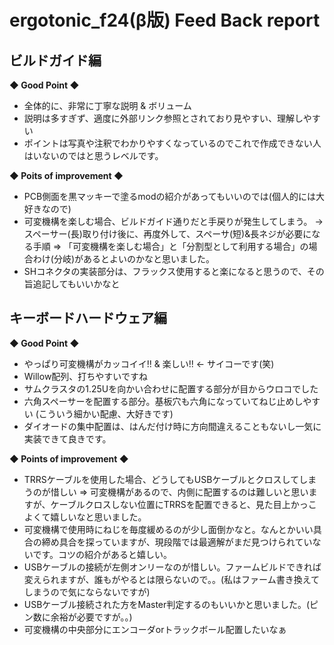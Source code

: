 # ergotonic_f24(β版) Feed Back report

## ビルドガイド編
**◆ Good Point ◆**
- 全体的に、非常に丁寧な説明 & ボリューム
- 説明は多すぎず、適度に外部リンク参照とされており見やすい、理解しやすい
- ポイントは写真や注釈でわかりやすくなっているのでこれで作成できない人はいないのではと思うレベルです。


**◆ Poits of improvement ◆**
- PCB側面を黒マッキーで塗るmodの紹介があってもいいのでは(個人的には大好きなので)
- 可変機構を楽しむ場合、ビルドガイド通りだと手戻りが発生してしまう。
   → スペーサー(長)取り付け後に、再度外して、スペーサ(短)&長ネジが必要になる手順
   ⇒ 「可変機構を楽しむ場合」と「分割型として利用する場合」の場合わけ(分岐)があるとよいのかなと思いました。
- SHコネクタの実装部分は、フラックス使用すると楽になると思うので、その旨追記してもいいかなと

## キーボードハードウェア編
**◆ Good Point ◆**
- やっぱり可変機構がカッコイイ!! & 楽しい!! ← サイコーです(笑)
- Willow配列、打ちやすいですね
- サムクラスタの1.25Uを向かい合わせに配置する部分が目からウロコでした
- 六角スペーサーを配置する部分。基板穴も六角になっていてねじ止めしやすい
  (こういう細かい配慮、大好きです)
- ダイオードの集中配置は、はんだ付け時に方向間違えることもないし一気に実装できて良きです。


**◆ Points of improvement ◆**
- TRRSケーブルを使用した場合、どうしてもUSBケーブルとクロスしてしまうのが惜しい
  ⇒ 可変機構があるので、内側に配置するのは難しいと思いますが、ケーブルクロスしない位置にTRRSを配置できると、見た目上かっこよくて嬉しいなと思いました。
- 可変機構で使用時にねじを毎度緩めるのが少し面倒かなと。なんとかいい具合の締め具合を探っていますが、現段階では最適解がまだ見つけられていないです。コツの紹介があると嬉しい。
- USBケーブルの接続が左側オンリーなのが惜しい。ファームビルドできれば変えられますが、誰もがやるとは限らないので。。(私はファーム書き換えてしまうので気にならないですが)
- USBケーブル接続された方をMaster判定するのもいいかと思いました。(ピン数に余裕が必要ですが。。)
- 可変機構の中央部分にエンコーダorトラックボール配置したいなぁ